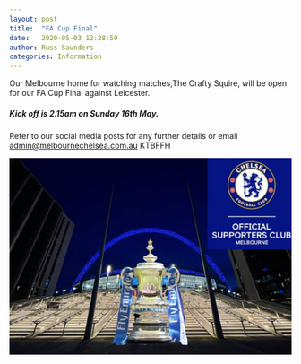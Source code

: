 ```yaml
---
layout: post
title:  "FA Cup Final"
date:   2020-05-03 12:28:59
author: Russ Saunders
categories: Information
---
```

Our Melbourne home for watching matches,The Crafty Squire, will be open for our FA Cup Final against Leicester. 

##### Kick off is 2.15am on Sunday 16th May.

Refer to our social media posts for any further details or email admin@melbournechelsea.com.au
KTBFFH

![trophy](/assets/posts/facup2021.jpg)
